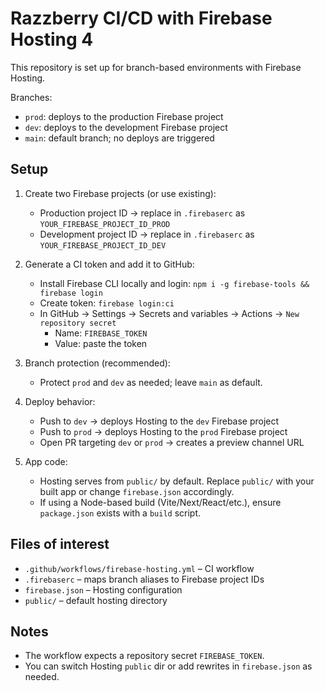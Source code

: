 # Razzberry CI/CD with Firebase Hosting 4

This repository is set up for branch-based environments with Firebase Hosting.

Branches:
- `prod`: deploys to the production Firebase project
- `dev`: deploys to the development Firebase project
- `main`: default branch; no deploys are triggered

## Setup

1. Create two Firebase projects (or use existing):
   - Production project ID → replace in `.firebaserc` as `YOUR_FIREBASE_PROJECT_ID_PROD`
   - Development project ID → replace in `.firebaserc` as `YOUR_FIREBASE_PROJECT_ID_DEV`

2. Generate a CI token and add it to GitHub:
   - Install Firebase CLI locally and login: `npm i -g firebase-tools && firebase login`
   - Create token: `firebase login:ci`
   - In GitHub → Settings → Secrets and variables → Actions → `New repository secret`
     - Name: `FIREBASE_TOKEN`
     - Value: paste the token

3. Branch protection (recommended):
   - Protect `prod` and `dev` as needed; leave `main` as default.

4. Deploy behavior:
   - Push to `dev` → deploys Hosting to the `dev` Firebase project
   - Push to `prod` → deploys Hosting to the `prod` Firebase project
   - Open PR targeting `dev` or `prod` → creates a preview channel URL

5. App code:
   - Hosting serves from `public/` by default. Replace `public/` with your built app or change `firebase.json` accordingly.
   - If using a Node-based build (Vite/Next/React/etc.), ensure `package.json` exists with a `build` script.

## Files of interest
- `.github/workflows/firebase-hosting.yml` – CI workflow
- `.firebaserc` – maps branch aliases to Firebase project IDs
- `firebase.json` – Hosting configuration
- `public/` – default hosting directory

## Notes
- The workflow expects a repository secret `FIREBASE_TOKEN`.
- You can switch Hosting `public` dir or add rewrites in `firebase.json` as needed.
